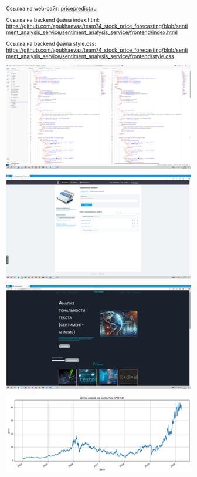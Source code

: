 Ссылка на web-сайт: [pricepredict.ru](https://pricepredict.ru/sentimennt_analysis/index.html)

Ссылка на backend файла index.html: https://github.com/apukhaevaa/team74_stock_price_forecasting/blob/sentiment_analysis_service/sentiment_analysis_service/frontend/index.html

Ссылка на backend файла style.css: https://github.com/apukhaevaa/team74_stock_price_forecasting/blob/sentiment_analysis_service/sentiment_analysis_service/frontend/style.css




![Описание изображения](./images/1.PNG)



![Описание изображения](./images/3.PNG)


![Описание изображения](./images/2.PNG)



![Описание изображения](./images/4.PNG)




